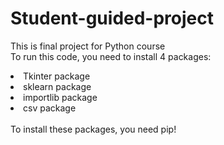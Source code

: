 # Student-guided-project
<p>
  This is final project for Python course <br>
  To run this code, you need to install 4 packages: <br>
 
  <li> Tkinter package
  <li> sklearn package
  <li> importlib package
  <li> csv package
  <br><br>
    To install these packages, you need pip!
</p>
